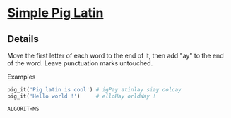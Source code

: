 # [Simple Pig Latin](https://www.codewars.com/kata/simple-pig-latin/train/python)

## Details

Move the first letter of each word to the end of it, then add "ay" to the end of the word. Leave punctuation marks untouched.

Examples

```python
pig_it('Pig latin is cool') # igPay atinlay siay oolcay
pig_it('Hello world !')     # elloHay orldWay !
```

`ALGORITHMS`